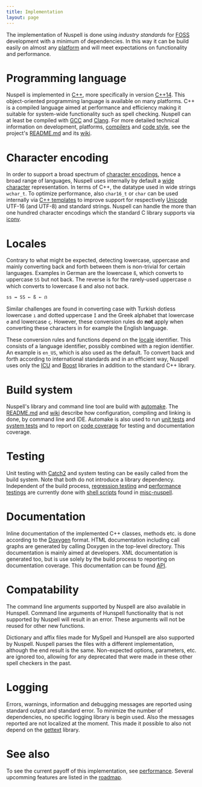 ```yaml
---
title: Implementation
layout: page
---
```


The implementation of Nuspell is done using *industry standards* for [FOSS](https://en.wikipedia.org/wiki/Free_and_open-source_software) development with a minimum of dependencies. In this way it can be build easily on almost any [platform](https://en.wikipedia.org/wiki/Computing_platform) and will meet expectations on functionality and performance.


# Programming language

Nuspell is implemented in [C++](https://en.wikipedia.org/wiki/C%2B%2B), more specifically in version [C++14](https://en.wikipedia.org/wiki/C%2B%2B14). This object-oriented programming language is available on many platforms. C++ is a compiled language aimed at performance and efficiency making it suitable for system-wide functionality such as spell checking. Nuspell can at least be compiled with [GCC](https://en.wikipedia.org/wiki/GNU_Compiler_Collection) and [Clang](https://en.wikipedia.org/wiki/Clang). For more detailed technical information on development, platforms, [compilers](https://en.wikipedia.org/wiki/Compiler) and [code style](https://en.wikipedia.org/wiki/Programming_style), see the project's [README.md](https://github.com/nuspell/nuspell/blob/master/README.md) and its [wiki](https://github.com/nuspell/nuspell/wiki).


# Character encoding

In order to support a broad spectrum of [character encodings](https://en.wikipedia.org/wiki/Character_encoding), hence a broad range of languages, Nuspell uses internally by default a [wide character](https://en.wikipedia.org/wiki/Wide_character) representation. In terms of C++, the datatype used in wide strings `wchar_t`. To optimize performance, also `char16_t` or `char` can be used internally via [C++ templates](https://en.wikipedia.org/wiki/Template_%28C%2B%2B%29) to improve support for respectively [Unicode](https://en.wikipedia.org/wiki/Unicode) UTF-16 (and UTF-8) and standard strings. Nuspell can handle the more than one hundred character encodings which the standard C library supports via [iconv](https://en.wikipedia.org/wiki/Iconv).


# Locales

Contrary to what might be expected, detecting lowercase, uppercase and mainly converting back and forth between them is non-trivial for certain languages. Examples in German are the lowercase `ß`, which converts to uppercase `SS` but not back. The reverse is for the rarely-used uppercase `ẞ` which converts to lowercase `ß` and also not back.

    ss ↔ SS ← ß ← ẞ

Similar challenges are found in converting case with Turkish dotless lowercase `ı` and dotted uppercase `İ` and the Greek alphabet that lowercase `σ` and lowercase `ς`. However, these conversion rules do **not** apply when converting these characters in for example the English language.

These conversion rules and functions depend on the [locale](https://en.wikipedia.org/wiki/Locale_%28computer_software%29) identifier. This consists of a language identifier, possibly combined with a region identifier. An example is `en_US`, which is also used as the default. To convert back and forth according to international standards and in an efficient way, Nuspell uses only the [ICU](https://en.wikipedia.org/wiki/International_Components_for_Unicode) and [Boost](https://en.wikipedia.org/wiki/Boost_%28C%2B%2B_libraries%29) libraries in addition to the standard C++ library.


# Build system

Nuspell's library and command line tool are build with [automake](https://en.wikipedia.org/wiki/Automake). The [README.md](https://github.com/nuspell/nuspell/blob/master/README.md) and [wiki](https://github.com/nuspell/nuspell/wiki) describe how configuration, compiling and linking is done, by command line and IDE. Automake is also used to run [unit tests](https://en.wikipedia.org/wiki/Unit_testing) and [system tests](https://en.wikipedia.org/wiki/System_testing) and to report on [code coverage](https://en.wikipedia.org/wiki/Code_coverage) for testing and documentation coverage.


# Testing

Unit testing with [Catch2](https://en.wikipedia.org/wiki/List_of_unit_testing_frameworks#C++) and system testing can be easily called from the build system. Note that both do not introduce a library dependency. Independent of the build process, [regression testing](https://en.wikipedia.org/wiki/Regression_testing) and [performance testings](https://en.wikipedia.org/wiki/Software_performance_testing) are currently done with [shell scripts](https://en.wikipedia.org/wiki/Shell_script) found in [misc-nuspell](https://github.com/nuspell/misc-nuspell).


# Documentation

Inline documentation of the implemented C++ classes, methods etc. is done according to the [Doxygen](https://en.wikipedia.org/wiki/Doxygen) format. HTML documentation including call graphs are generated by calling Doxygen in the top-level directory. This documentation is mainly aimed at developers. XML documentation is generated too, but is use solely by the build process to reporting on documentation coverage. This documentation can be found [API](/api/files.html).


# Compatability

The command line arguments supported by Nuspell are also available in Hunspell. Command line arguments of Hunspell functionality that is not supported by Nuspell will result in an error. These arguments will not be reused for other new functions.

Dictionary and affix files made for MySpell and Hunspell are also supported by Nuspell. Nuspell parses the files with a different implementation, although the end result is the same. Non-expected options, parameters, etc. are ignored too, allowing for any deprecated that were made in these other spell checkers in the past.


# Logging

Errors, warnings, information and debugging messages are reported using standard output and standard error. To minimize the number of dependencies, no specific logging library is begin used. Also the messages reported are not localized at the moment. This made it possible to also not depend on the [gettext](https://en.wikipedia.org/wiki/Gettext) library.


# See also

To see the current payoff of this implementation, see [performance](performance.html). Several upcomming features are listed in the [roadmap](roadmap.html).

